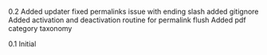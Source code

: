 0.2 
Added updater
fixed permalinks issue with ending slash
added gitignore
Added activation and deactivation routine for permalink flush
Added pdf category taxonomy

0.1 Initial